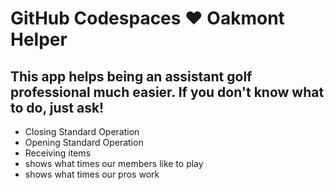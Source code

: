 # GitHub Codespaces ♥️ Oakmont Helper

## This app helps being an assistant golf professional much easier. If you don't know what to do, just ask!

- Closing Standard Operation
- Opening Standard Operation
- Receiving items
- shows what times our members like to play
- shows what times our pros work

  
